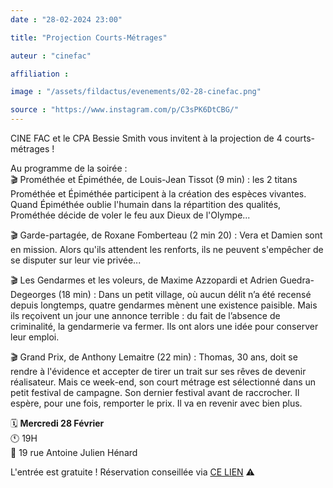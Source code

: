 ```yaml
---
date : "28-02-2024 23:00"

title: "Projection Courts-Métrages"

auteur : "cinefac"

affiliation : 

image : "/assets/fildactus/evenements/02-28-cinefac.png"

source : "https://www.instagram.com/p/C3sPK6DtCBG/"
---
```


CINE FAC et le CPA Bessie Smith vous invitent à la projection de 4 courts-métrages !

Au programme de la soirée :  
🎬 Prométhée et Épiméthée, de Louis-Jean Tissot (9 min) : les 2 titans Prométhée et Épiméthée participent à la création des espèces vivantes. Quand Épiméthée oublie l'humain dans la répartition des qualités, Prométhée décide de voler le feu aux Dieux de l'Olympe...

🎬 Garde-partagée, de Roxane Fomberteau (2 min 20) : Vera et Damien sont en mission. Alors qu'ils attendent les renforts, ils ne peuvent s'empêcher de se disputer sur leur vie privée...

🎬 Les Gendarmes et les voleurs, de Maxime Azzopardi et Adrien Guedra-Degeorges (18 min) : Dans un petit village, où aucun délit n’a été recensé depuis longtemps, quatre gendarmes mènent une existence paisible. Mais ils reçoivent un jour une annonce terrible : du fait de l’absence de criminalité, la gendarmerie va fermer. Ils ont alors une idée pour conserver leur emploi.

🎬 Grand Prix, de Anthony Lemaitre (22 min) : Thomas, 30 ans, doit se rendre à l'évidence et accepter de tirer un trait sur ses rêves de devenir réalisateur. Mais ce week-end, son court métrage est sélectionné dans un petit festival de campagne. Son dernier festival avant de raccrocher. Il espère, pour une fois, remporter le prix. Il va en revenir avec bien plus.

🗓 __Mercredi 28 Février__  
🕚 19H  
📍 19 rue Antoine Julien Hénard

L'entrée est gratuite ! Réservation conseillée via [CE LIEN](http://www.cinefac.fr/ap.asp?EvID=454) ⚠️
